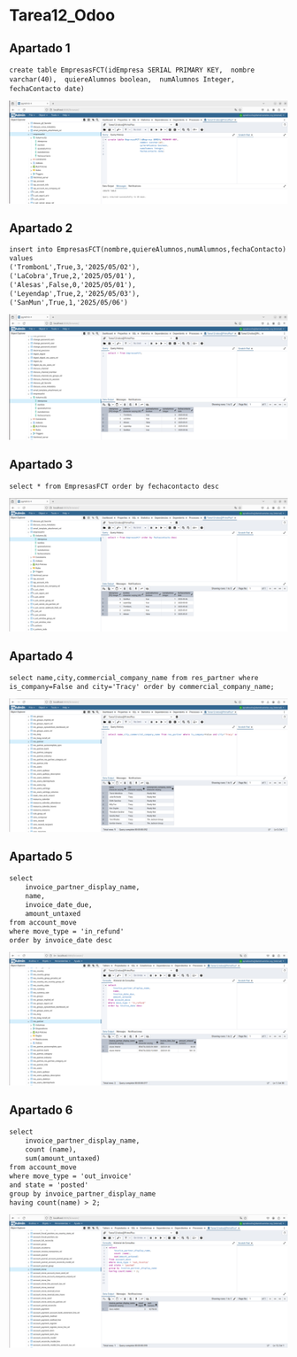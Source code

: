 # Tarea12_Odoo


## Apartado 1

``
create table EmpresasFCT(idEmpresa SERIAL PRIMARY KEY, 
						 nombre varchar(40), 
						 quiereAlumnos boolean, 
						 numAlumnos Integer,
						 fechaContacto date)
``       


![Apartado1](Trabajo_12/apartado1.png)



## Apartado 2

```
insert into EmpresasFCT(nombre,quiereAlumnos,numAlumnos,fechaContacto) values
('TrombonL',True,3,'2025/05/02'),
('LaCobra',True,2,'2025/05/01'),
('Alesas',False,0,'2025/05/01'),
('Leyendap',True,2,'2025/05/03'),
('SanMun',True,1,'2025/05/06')
```
![Apartado2](Trabajo_12/apartado2.png)


## Apartado 3

```
select * from EmpresasFCT order by fechacontacto desc
```
![Apartado3](Trabajo_12/apartado3.png)


## Apartado 4

```
select name,city,commercial_company_name from res_partner where is_company=False and city='Tracy' order by commercial_company_name;

```
![Apartado4](Trabajo_12/apartado4.png)

## Apartado 5


```
select
    invoice_partner_display_name,
    name,
    invoice_date_due,
    amount_untaxed
from account_move
where move_type = 'in_refund'
order by invoice_date desc
```
![Apartado5](Trabajo_12/apartado5.png)

## Apartado 6

```
select 
    invoice_partner_display_name,
    count (name),
    sum(amount_untaxed)
from account_move 
where move_type = 'out_invoice'  
and state = 'posted'
group by invoice_partner_display_name
having count(name) > 2;
```
![Apartado6](Trabajo_12/apartado6.png)

